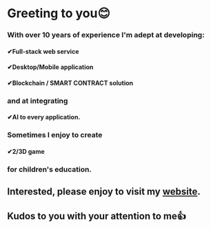 <h1>Greeting to you😊</h1>
<h3>With over 10 years of experience I'm adept at developing:</h3>
<h4>✔Full-stack web service</h4>
<h4>✔Desktop/Mobile application</h4>
<h4>✔Blockchain / SMART CONTRACT solution</h4>
<h3>and at integrating</h3>
<h4>✔AI to every application.</h4>
<h3>Sometimes I enjoy to create</h3>
<h4>✔2/3D game</h4>
<h3>for children's education.</h3>

<h2>Interested, please enjoy to visit my <a href="#">website</a>.</h2>
<h2>Kudos to you with your attention to me👍</h2>
